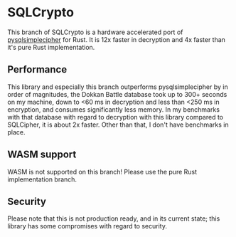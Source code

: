 # SQLCrypto
This branch of SQLCrypto is a hardware accelerated port of [pysqlsimplecipher](https://github.com/bssthu/pysqlsimplecipher) for Rust. It is 12x faster in decryption and 4x faster than it's pure Rust implementation.

## Performance
This library and especially this branch outperforms pysqlsimplecipher by in order of magnitudes, the Dokkan Battle database took up to 300+ seconds on my machine, down to <60 ms in decryption and less than <250 ms in encryption, and consumes significantly less memory. In my benchmarks with that database with regard to decryption with this library compared to SQLCipher, it is about 2x faster.
Other than that, I don't have benchmarks in place.

## WASM support
WASM is not supported on this branch! Please use the pure Rust implementation branch.

## Security
Please note that this is not production ready, and in its current state; this library has some compromises with regard to security.